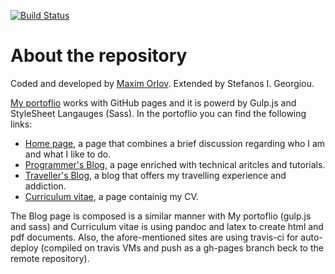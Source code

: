[![Build Status](https://travis-ci.org/stefanos1316/my_portfolio.svg?branch=master)](https://travis-ci.org/stefanos1316/my_portfolio)

# About the repository

Coded and developed by [Maxim Orlov](https://github.com/orlovmax).
Extended by Stefanos I. Georgiou.

[My portoflio](http://stefanos1316.github.io/my_portfolio/index.html) works with GitHub pages and it is powerd by Gulp.js and StyleSheet Langauges (Sass).
In the portoflio you can find the following links:

* [Home page](https://stefanos1316.github.io/my_portfolio/home.html), a page that combines a brief discussion regarding who I am and what I like to do.
* [Programmer's Blog](https://stefanos1316.github.io/programmers_blog/index.html), a page enriched with technical aritcles and tutorials.
* [Traveller's Blog](https://stefanos1316.github.io/my_blog/index.html), a blog that offers my travelling experience and addiction.
* [Curriculum vitae](https://stefanos1316.github.io/my_curriculum_vitae/index.html), a page containig my CV.

The Blog page is composed is a similar manner with My portoflio (gulp.js and sass) and Curriculum vitae is using pandoc and latex to create html and pdf documents.
Also, the afore-mentioned sites are using travis-ci for auto-deploy (compiled on travis VMs and push as a gh-pages branch beck to the remote repository).


